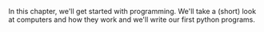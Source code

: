 In this chapter, we'll get started with programming. We'll take a (short) look at computers and how they work and we'll write our first python programs.